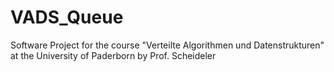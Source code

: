# VADS_Queue
Software Project for the course "Verteilte Algorithmen und Datenstrukturen" at the University of Paderborn by Prof. Scheideler
